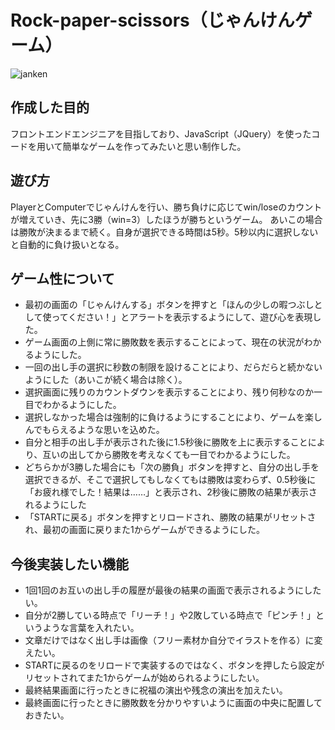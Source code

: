 # Rock-paper-scissors（じゃんけんゲーム）
![janken](https://user-images.githubusercontent.com/72646217/172117982-11a9192e-1c96-454b-b31c-ddb03dd44cad.jpg)

## 作成した目的
フロントエンドエンジニアを目指しており、JavaScript（JQuery）を使ったコードを用いて簡単なゲームを作ってみたいと思い制作した。

## 遊び方
PlayerとComputerでじゃんけんを行い、勝ち負けに応じてwin/loseのカウントが増えていき、先に3勝（win=3）したほうが勝ちというゲーム。
あいこの場合は勝敗が決まるまで続く。自身が選択できる時間は5秒。5秒以内に選択しないと自動的に負け扱いとなる。

## ゲーム性について
- 最初の画面の「じゃんけんする」ボタンを押すと「ほんの少しの暇つぶしとして使ってください！」とアラートを表示するようにして、遊び心を表現した。
- ゲーム画面の上側に常に勝敗数を表示することによって、現在の状況がわかるようにした。
- 一回の出し手の選択に秒数の制限を設けることにより、だらだらと続かないようにした（あいこが続く場合は除く）。
- 選択画面に残りのカウントダウンを表示することにより、残り何秒なのか一目でわかるようにした。
- 選択しなかった場合は強制的に負けるようにすることにより、ゲームを楽しんでもらえるような思いを込めた。
- 自分と相手の出し手が表示された後に1.5秒後に勝敗を上に表示することにより、互いの出してから勝敗を考えなくても一目でわかるようにした。
- どちらかが3勝した場合にも「次の勝負」ボタンを押すと、自分の出し手を選択できるが、そこで選択してもしなくてもは勝敗は変わらず、0.5秒後に「お疲れ様でした！結果は……」と表示され、2秒後に勝敗の結果が表示されるようにした
- 「STARTに戻る」ボタンを押すとリロードされ、勝敗の結果がリセットされ、最初の画面に戻りまた1からゲームができるようにした。

## 今後実装したい機能
- 1回1回のお互いの出し手の履歴が最後の結果の画面で表示されるようにしたい。
- 自分が2勝している時点で「リーチ！」や2敗している時点で「ピンチ！」というような言葉を入れたい。
- 文章だけではなく出し手は画像（フリー素材か自分でイラストを作る）に変えたい。
- STARTに戻るのをリロードで実装するのではなく、ボタンを押したら設定がリセットされてまた1からゲームが始められるようにしたい。
- 最終結果画面に行ったときに祝福の演出や残念の演出を加えたい。
- 最終画面に行ったときに勝敗数を分かりやすいように画面の中央に配置しておきたい。

